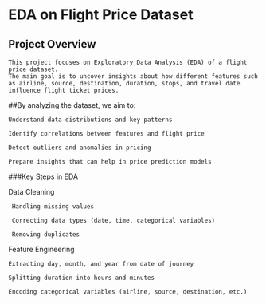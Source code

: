 # EDA on Flight Price Dataset

## Project Overview
    This project focuses on Exploratory Data Analysis (EDA) of a flight price dataset.
    The main goal is to uncover insights about how different features such as airline, source, destination, duration, stops, and travel date influence flight ticket prices.


 ##By analyzing the dataset, we aim to:

    Understand data distributions and key patterns

    Identify correlations between features and flight price

    Detect outliers and anomalies in pricing

    Prepare insights that can help in price prediction models 

###Key Steps in EDA

   Data Cleaning

     Handling missing values

     Correcting data types (date, time, categorical variables)

     Removing duplicates

  Feature Engineering

    Extracting day, month, and year from date of journey

    Splitting duration into hours and minutes

    Encoding categorical variables (airline, source, destination, etc.)
